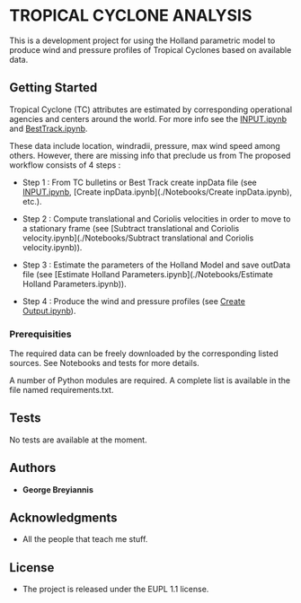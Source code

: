 TROPICAL CYCLONE ANALYSIS
==============================

This is a development project for using the Holland parametric model to produce wind and pressure profiles of Tropical Cyclones based on available data. 

## Getting Started

Tropical Cyclone (TC) attributes are estimated by corresponding operational agencies and centers around the world. For more info see the [INPUT.ipynb](./Notebooks/INPUT.ipynb) and [BestTrack.ipynb](./Notebooks/BestTrack.ipynb).

These data include location, windradii, pressure, max wind speed among others. However, there are missing info that preclude us from The proposed workflow consists of 4 steps : 

* Step 1 : From TC bulletins or Best Track create inpData file (see [INPUT.ipynb](./Notebooks/INPUT.ipynb), [Create inpData.ipynb](./Notebooks/Create inpData.ipynb), etc.).

* Step 2 : Compute translational and Coriolis velocities in order to move to a stationary frame (see [Subtract translational and Coriolis velocity.ipynb](./Notebooks/Subtract translational and Coriolis velocity.ipynb)).

* Step 3 : Estimate the parameters of the Holland Model and save outData file (see [Estimate Holland Parameters.ipynb](./Notebooks/Estimate Holland Parameters.ipynb)).

* Step 4 : Produce the wind and pressure profiles (see [Create Output.ipynb](./Notebooks/Output.ipynb)).


### Prerequisities

The required data can be freely downloaded by the corresponding listed sources. See Notebooks and tests for more details. 

A number of Python modules are required. A complete list is available in the file named requirements.txt.


## Tests

No tests are available at the moment.

## Authors

* **George Breyiannis** 


## Acknowledgments

* All the people that teach me stuff.  

## License
* The project is released under the EUPL 1.1 license. 

